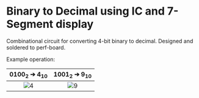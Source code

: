 # Binary to Decimal using IC and 7-Segment display
Combinational circuit for converting 4-bit binary to decimal. Designed and soldered to perf-board.

Example operation:

0100<sub>2</sub> ➔ 4<sub>10</sub>           |  1001<sub>2</sub> ➔ 9<sub>10</sub>
:-------------------------:|:-------------------------:
![4](https://github.com/Alaan-i/Gate-Level-Binary-to-BCD-Circuit/assets/56492620/1d0bd85e-69ff-4e87-847d-81e84e5a7195) | ![9](https://github.com/Alaan-i/Gate-Level-Binary-to-BCD-Circuit/assets/56492620/e7776124-3f2d-4dc5-8dcb-7d98d282b175)




